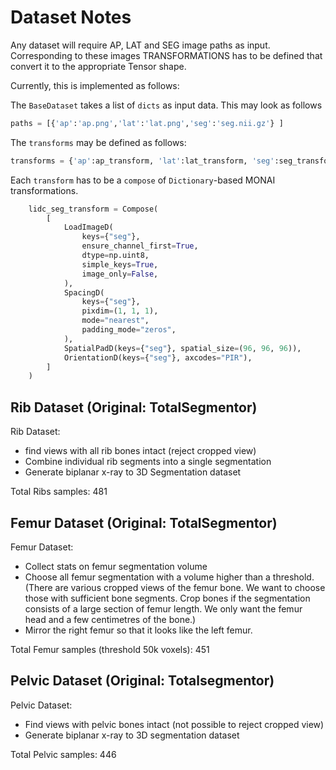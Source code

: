 # Dataset Notes

Any dataset will require AP, LAT and SEG image paths as input. Corresponding to these images TRANSFORMATIONS has to be defined that convert it to the appropriate Tensor shape.

Currently, this is implemented as follows:

The `BaseDataset` takes a list of `dicts` as input data. This may look as follows
```python
paths = [{'ap':'ap.png','lat':'lat.png','seg':'seg.nii.gz'} ]
```
The `transforms` may be defined as follows:
```python 
transforms = {'ap':ap_transform, 'lat':lat_transform, 'seg':seg_transform}
```
Each `transform` has to be a `compose` of `Dictionary`-based MONAI transformations.
```python
    lidc_seg_transform = Compose(
        [
            LoadImageD(
                keys={"seg"},
                ensure_channel_first=True,
                dtype=np.uint8,
                simple_keys=True,
                image_only=False,
            ),
            SpacingD(
                keys={"seg"},
                pixdim=(1, 1, 1),
                mode="nearest",
                padding_mode="zeros",
            ),
            SpatialPadD(keys={"seg"}, spatial_size=(96, 96, 96)),
            OrientationD(keys={"seg"}, axcodes="PIR"),
        ]
    )
```

## Rib Dataset (Original: TotalSegmentor)
Rib Dataset: 
- find views with all rib bones intact (reject cropped view)
- Combine individual rib segments into a single segmentation 
- Generate biplanar x-ray to 3D Segmentation dataset

Total Ribs samples: 481 

## Femur Dataset (Original: TotalSegmentor)
Femur Dataset:
-  Collect stats on femur segmentation volume
-  Choose all femur segmentation with a volume higher than a threshold. (There are various cropped views of the femur bone. We want to choose those with sufficient bone segments. Crop bones if the segmentation consists of a large section of femur length. We only want the femur head and a few centimetres of the bone.)
-  Mirror the right femur so that it looks like the left femur.

Total Femur samples (threshold 50k voxels): 451

## Pelvic Dataset (Original: Totalsegmentor)
Pelvic Dataset:
- Find views with pelvic bones intact (not possible to reject cropped view)
- Generate biplanar x-ray to 3D segmentation dataset
  
Total Pelvic samples: 446
